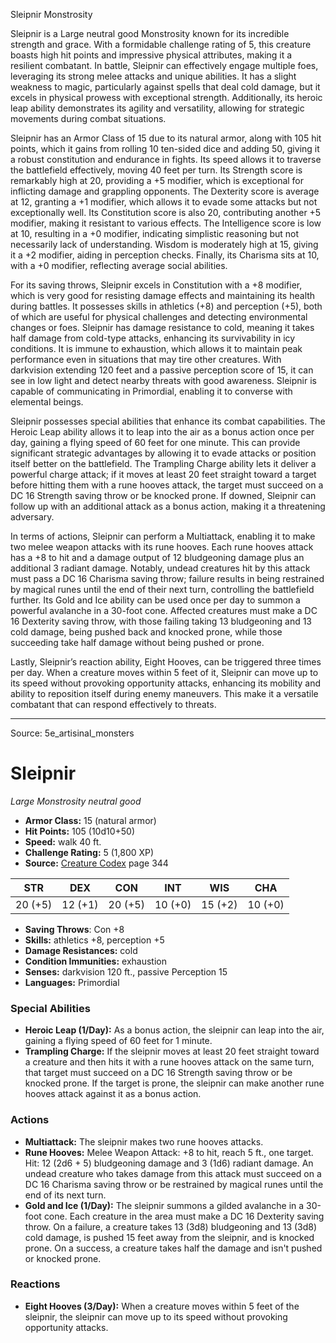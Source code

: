 <MonsterName/>Sleipnir</MonsterName>
<CreatureType/>Monstrosity</CreatureType>

<summary>Sleipnir is a Large neutral good Monstrosity known for its incredible strength and grace. With a formidable challenge rating of 5, this creature boasts high hit points and impressive physical attributes, making it a resilient combatant. In battle, Sleipnir can effectively engage multiple foes, leveraging its strong melee attacks and unique abilities. It has a slight weakness to magic, particularly against spells that deal cold damage, but it excels in physical prowess with exceptional strength. Additionally, its heroic leap ability demonstrates its agility and versatility, allowing for strategic movements during combat situations.</summary>

<detail>

Sleipnir has an Armor Class of 15 due to its natural armor, along with 105 hit points, which it gains from rolling 10 ten-sided dice and adding 50, giving it a robust constitution and endurance in fights. Its speed allows it to traverse the battlefield effectively, moving 40 feet per turn. Its Strength score is remarkably high at 20, providing a +5 modifier, which is exceptional for inflicting damage and grappling opponents. The Dexterity score is average at 12, granting a +1 modifier, which allows it to evade some attacks but not exceptionally well. Its Constitution score is also 20, contributing another +5 modifier, making it resistant to various effects. The Intelligence score is low at 10, resulting in a +0 modifier, indicating simplistic reasoning but not necessarily lack of understanding. Wisdom is moderately high at 15, giving it a +2 modifier, aiding in perception checks. Finally, its Charisma sits at 10, with a +0 modifier, reflecting average social abilities.

For its saving throws, Sleipnir excels in Constitution with a +8 modifier, which is very good for resisting damage effects and maintaining its health during battles. It possesses skills in athletics (+8) and perception (+5), both of which are useful for physical challenges and detecting environmental changes or foes. Sleipnir has damage resistance to cold, meaning it takes half damage from cold-type attacks, enhancing its survivability in icy conditions. It is immune to exhaustion, which allows it to maintain peak performance even in situations that may tire other creatures. With darkvision extending 120 feet and a passive perception score of 15, it can see in low light and detect nearby threats with good awareness. Sleipnir is capable of communicating in Primordial, enabling it to converse with elemental beings.

Sleipnir possesses special abilities that enhance its combat capabilities. The Heroic Leap ability allows it to leap into the air as a bonus action once per day, gaining a flying speed of 60 feet for one minute. This can provide significant strategic advantages by allowing it to evade attacks or position itself better on the battlefield. The Trampling Charge ability lets it deliver a powerful charge attack; if it moves at least 20 feet straight toward a target before hitting them with a rune hooves attack, the target must succeed on a DC 16 Strength saving throw or be knocked prone. If downed, Sleipnir can follow up with an additional attack as a bonus action, making it a threatening adversary.

In terms of actions, Sleipnir can perform a Multiattack, enabling it to make two melee weapon attacks with its rune hooves. Each rune hooves attack has a +8 to hit and a damage output of 12 bludgeoning damage plus an additional 3 radiant damage. Notably, undead creatures hit by this attack must pass a DC 16 Charisma saving throw; failure results in being restrained by magical runes until the end of their next turn, controlling the battlefield further. Its Gold and Ice ability can be used once per day to summon a powerful avalanche in a 30-foot cone. Affected creatures must make a DC 16 Dexterity saving throw, with those failing taking 13 bludgeoning and 13 cold damage, being pushed back and knocked prone, while those succeeding take half damage without being pushed or prone.

Lastly, Sleipnir’s reaction ability, Eight Hooves, can be triggered three times per day. When a creature moves within 5 feet of it, Sleipnir can move up to its speed without provoking opportunity attacks, enhancing its mobility and ability to reposition itself during enemy maneuvers. This make it a versatile combatant that can respond effectively to threats.</detail>



---

Source: 5e_artisinal_monsters

# Sleipnir

*Large* *Monstrosity* *neutral good*

- **Armor Class:** 15 (natural armor)
- **Hit Points:** 105 (10d10+50)
- **Speed:** walk 40 ft.
- **Challenge Rating:** 5 (1,800 XP)
- **Source:** [Creature Codex](https://koboldpress.com/kpstore/product/creature-codex-for-5th-edition-dnd) page 344

| STR | DEX | CON | INT | WIS | CHA |
| --- | --- | --- | --- | --- | --- |
| 20 (+5) | 12 (+1) | 20 (+5) | 10 (+0) | 15 (+2) | 10 (+0) |

- **Saving Throws**: Con +8
- **Skills:** athletics +8, perception +5
- **Damage Resistances:** cold
- **Condition Immunities:** exhaustion
- **Senses:** darkvision 120 ft., passive Perception 15
- **Languages:** Primordial

### Special Abilities

- **Heroic Leap (1/Day):** As a bonus action, the sleipnir can leap into the air, gaining a flying speed of 60 feet for 1 minute.
- **Trampling Charge:** If the sleipnir moves at least 20 feet straight toward a creature and then hits it with a rune hooves attack on the same turn, that target must succeed on a DC 16 Strength saving throw or be knocked prone. If the target is prone, the sleipnir can make another rune hooves attack against it as a bonus action.

### Actions

- **Multiattack:** The sleipnir makes two rune hooves attacks.
- **Rune Hooves:** Melee Weapon Attack: +8 to hit, reach 5 ft., one target. Hit: 12 (2d6 + 5) bludgeoning damage and 3 (1d6) radiant damage. An undead creature who takes damage from this attack must succeed on a DC 16 Charisma saving throw or be restrained by magical runes until the end of its next turn.
- **Gold and Ice (1/Day):** The sleipnir summons a gilded avalanche in a 30-foot cone. Each creature in the area must make a DC 16 Dexterity saving throw. On a failure, a creature takes 13 (3d8) bludgeoning and 13 (3d8) cold damage, is pushed 15 feet away from the sleipnir, and is knocked prone. On a success, a creature takes half the damage and isn't pushed or knocked prone.

### Reactions

- **Eight Hooves (3/Day):** When a creature moves within 5 feet of the sleipnir, the sleipnir can move up to its speed without provoking opportunity attacks.




